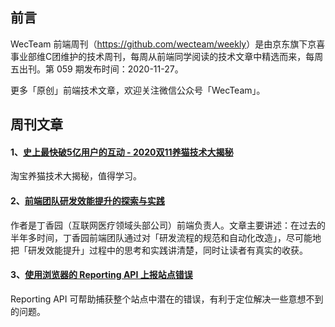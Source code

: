 ## 前言

WecTeam 前端周刊（<https://github.com/wecteam/weekly>）是由京东旗下京喜事业部维C团维护的技术周刊，每周从前端同学阅读的技术文章中精选而来，每周五出刊。第 059 期发布时间：2020-11-27。

更多「原创」前端技术文章，欢迎关注微信公众号「WecTeam」。

## 周刊文章

#### 1、[史上最快破5亿用户的互动 - 2020双11养猫技术大揭秘](https://mp.weixin.qq.com/s/_oTt-RG48hRmX2X15MuX8w)

淘宝养猫技术大揭秘，值得学习。

#### 2、[前端团队研发效能提升的探索与实践](https://mp.weixin.qq.com/s/F2b5nXEKpygX9vCFW1YhYg)

作者是丁香园（互联网医疗领域头部公司）前端负责人。文章主要讲述：在过去的半年多时间，丁香园前端团队通过对「研发流程的规范和自动化改造」，尽可能地把「研发效能提升」过程中的思考和实践讲清楚，同时让读者有真实的收获。

#### 3、[使用浏览器的 Reporting API 上报站点错误](https://mp.weixin.qq.com/s/-LDr0UXaOHoBI0r3UbWb-A)

Reporting API 可帮助捕获整个站点中潜在的错误，有利于定位解决一些意想不到的问题。
